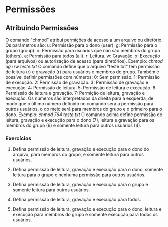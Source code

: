 ﻿# Permissões

## Atribuindo Permissões

O comando "chmod" atribui permições de acesso a um arquivo ou diretório.
Os parâmetros são:
u: Permissão para o dono (user).
g: Permissão para o grupo (group).
o: Permissão para usuários que não são membros do grupo (others).
a: Permissão para todos (all).
r: Leitura.
w: Gravação.
x: Execução (para arquivos) ou autorização de acesso (para diretórios).
Exemplo:
*chmod ug+rw teste.txt*
O comando define que o arquivo "teste.txt" tem permissão de leitura (r) e gravação (r) para usuários e membros do grupo.
Também é possível definir permissões com números:
0: Sem permissão.
1: Permissão de execução.
2: Permissão de gravação.
3: Permissão de gravação e execução.
4: Permissão de leitura.
5: Permissão de leitura e execução.
6: Permissão de leitura e gravação.
7: Permição de leitura, gravação e execução.
Os números são interpretados da direita para a esquerda, de modo que o último número definido no comando será a permissão para outros usuários, o do meio será para membros do grupo e o primeiro para o dono. Exemplo:
*chmod 764 teste.txt*
O comando acima define permissão de leitura, gravação e execução para o dono (7), leitura e gravação para os membros do grupo (6) e somente leitura para outros usuários (4).

### Exercícios

1. Defina permissão de leitura, gravação e execução para o dono do arquivo, para membros do grupo, e somente leitura para outros usuários.

2. Defina permissão de leitura, gravação e execução para o dono, somente leitura para o grupo e nenhuma permissão para outros usuários.

3. Defina permissão de leitura, gravação e execução para o grupo e somente leitura para outros usuários.

4. Defina permissão de leitura, gravação e execução para todos.

5. Defina permissão de leitura, gravação e execução para o dono, leitura e execução para membros do grupo e somente execução para todos os usuários.